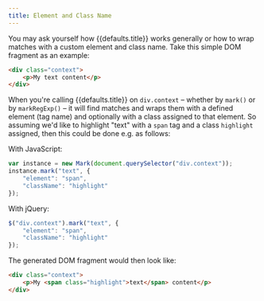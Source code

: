 ```yaml
---
title: Element and Class Name
---
```


You may ask yourself how {{defaults.title}} works generally or how to wrap
matches with a custom element and class name.
Take this simple DOM fragment as an example:

```html
<div class="context">
    <p>My text content</p>
</div>
```

When you're calling {{defaults.title}} on `div.context` – whether by `mark()`
or by `markRegExp()` – it will find matches and wraps them with a defined
element (tag name) and optionally with a class assigned to that element. So
assuming we'd like to highlight "text" with a `span` tag and a class `highlight`
assigned, then this could be done e.g. as follows:

With JavaScript:
```javascript
var instance = new Mark(document.querySelector("div.context"));
instance.mark("text", {
    "element": "span",
    "className": "highlight"
});
```

With jQuery:
```javascript
$("div.context").mark("text", {
    "element": "span",
    "className": "highlight"
});
```

The generated DOM fragment would then look like:

```html
<div class="context">
    <p>My <span class="highlight">text</span> content</p>
</div>
```
